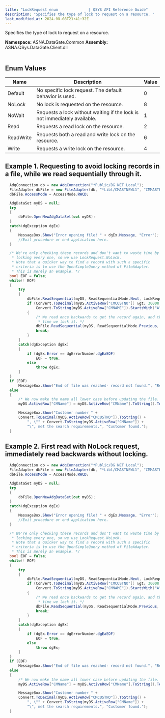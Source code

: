 ```yaml
---
title: "LockRequest enum              | QSYS API Reference Guide"
description: "Specifies the type of lock to request on a resource. "
last_modified_at: 2024-08-08T21:41:32Z
---
```


Specifies the type of lock to request on a resource.

**Namespace:** ASNA.DataGate.Common
**Assembly:** ASNA.QSys.DataGate.Client.dll
<br>
<br>

## Enum Values

| Name | Description | Value
| --- | --- | --- 
| Default | No specific lock request. The default behavior is used. | 0 |
| NoLock | No lock is requested on the resource. | 8 |
| NoWait | Requests a lock without waiting if the lock is not immediately available. | 1 |
| Read | Requests a read lock on the resource. | 2 |
| ReadWrite | Requests both a read and write lock on the resource. | 6 |
| Write | Requests a write lock on the resource. | 4 |

## Example 1. Requesting to avoid locking records in a file, while we read sequentially through it.

```cs 
  AdgConnection db = new AdgConnection("*Public/DG NET Local");
  FileAdapter dbFile = new FileAdapter(db, "*Libl/CMASTNEWL1", "CMMASTERL1");
  dbFile.AccessMode = AccessMode.RWCD;

  AdgDataSet myDS = null;
  try
  {
      dbFile.OpenNewAdgDataSet(out myDS);
  }
  catch(dgException dgEx)
  {
      MessageBox.Show("Error opening file! " + dgEx.Message, "Error");
      //Exit procedure or end application here.
  }

  /* We're only checking these records and don't want to waste time by
   * locking every one, so we use LockRequest.NoLock. 
   * Note that a quicker way to find a record with such a specific 
   * criteria is to use the OpenSimpleQuery method of FileAdapter. 
   * This is merely an example. */
  bool EOF = false;
  while(! EOF)
  {
      try
      {
          dbFile.ReadSequential(myDS, ReadSequentialMode.Next, LockRequest.NoLock);
          if (Convert.ToDecimal(myDS.ActiveRow["CMCUSTNO"]) &gt; 30000 &amp;&amp;
              Convert.ToString(myDS.ActiveRow["CMNAME"]).StartsWith("A"))
          {
              /* We read once backwards to get the record again, and this
               * time we lock it. */
              dbFile.ReadSequential(myDS, ReadSequentialMode.Previous, LockRequest.Default);
              break;
          }
      }
      catch(dgException dgEx)
      {
          if (dgEx.Error == dgErrorNumber.dgEaEOF)
              EOF = true;
          else
              throw dgEx;
      }
  }
  if (EOF)
      MessageBox.Show("End of file was reached- record not found.", "Record not found.");
  else
  {
      /* We now make the name all lower case before updating the file. */
      myDS.ActiveRow["CMName"] = myDS.ActiveRow["CMName"].ToString().ToLower();

      MessageBox.Show("Customer number " + 
      Convert.ToDecimal(myDS.ActiveRow["CMCUSTNO"]).ToString() +
          ", \"" + Convert.ToString(myDS.ActiveRow["CMName"]) + 
          "\", met the search requirements.", "Customer found.");
  }

```

## Example 2. First read with NoLock request, immediately read backwards without locking.


```cs 
  AdgConnection db = new AdgConnection("*Public/DG NET Local");
  FileAdapter dbFile = new FileAdapter(db, "*Libl/CMASTNEWL1", "CMMASTERL1");
  dbFile.AccessMode = AccessMode.RWCD;

  AdgDataSet myDS = null;
  try
  {
      dbFile.OpenNewAdgDataSet(out myDS);
  }
  catch(dgException dgEx)
  {
      MessageBox.Show("Error opening file! " + dgEx.Message, "Error");
      //Exit procedure or end application here.
  }

  /* We're only checking these records and don't want to waste time by
   * locking every one, so we use LockRequest.NoLock. 
   * Note that a quicker way to find a record with such a specific 
   * criteria is to use the OpenSimpleQuery method of FileAdapter. 
   * This is merely an example. */
  bool EOF = false;
  while(! EOF)
  {
      try
      {
          dbFile.ReadSequential(myDS, ReadSequentialMode.Next, LockRequest.NoLock);
          if (Convert.ToDecimal(myDS.ActiveRow["CMCUSTNO"]) &gt; 30000 &amp;&amp;
              Convert.ToString(myDS.ActiveRow["CMNAME"]).StartsWith("A"))
          {
              /* We read once backwards to get the record again, and this
               * time we lock it. */
              dbFile.ReadSequential(myDS, ReadSequentialMode.Previous, LockRequest.Default);
              break;
          }
      }
      catch(dgException dgEx)
      {
          if (dgEx.Error == dgErrorNumber.dgEaEOF)
              EOF = true;
          else
              throw dgEx;
      }
  }
  if (EOF)
      MessageBox.Show("End of file was reached- record not found.", "Record not found.");
  else
  {
      /* We now make the name all lower case before updating the file. */
      myDS.ActiveRow["CMName"] = myDS.ActiveRow["CMName"].ToString().ToLower();

      MessageBox.Show("Customer number " + 
      Convert.ToDecimal(myDS.ActiveRow["CMCUSTNO"]).ToString() +
          ", \"" + Convert.ToString(myDS.ActiveRow["CMName"]) + 
          "\", met the search requirements.", "Customer found.");
  }

```
